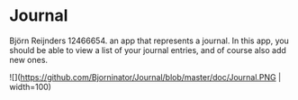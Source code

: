 # Journal
Björn Reijnders 12466654. 
an app that represents a journal. In this app, you should be able to view a list of your journal entries, and of course also add new ones. 
 
 ![](https://github.com/Bjorninator/Journal/blob/master/doc/Journal.PNG | width=100)
